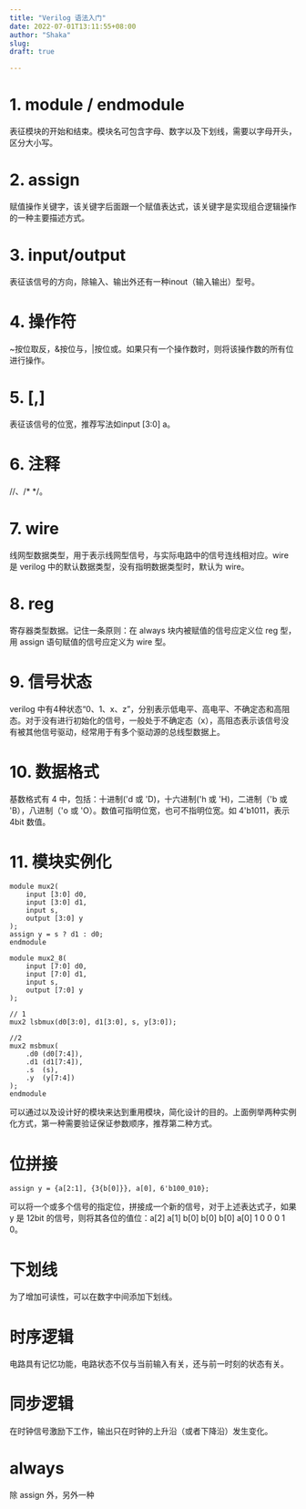```yaml
---
title: "Verilog 语法入门"
date: 2022-07-01T13:11:55+08:00
author: "Shaka"
slug: 
draft: true

---
```


# 1. module / endmodule

表征模块的开始和结束。模块名可包含字母、数字以及下划线，需要以字母开头，区分大小写。

# 2. assign

赋值操作关键字，该关键字后面跟一个赋值表达式，该关键字是实现组合逻辑操作的一种主要描述方式。

# 3. input/output

表征该信号的方向，除输入、输出外还有一种inout（输入输出）型号。

# 4. 操作符

~按位取反，&按位与，|按位或。如果只有一个操作数时，则将该操作数的所有位进行操作。

# 5. [,]

表征该信号的位宽，推荐写法如input [3:0] a。

# 6. 注释
//、/* */。

# 7. wire

线网型数据类型，用于表示线网型信号，与实际电路中的信号连线相对应。wire 是 verilog 中的默认数据类型，没有指明数据类型时，默认为 wire。

# 8. reg

寄存器类型数据。记住一条原则：在 always 块内被赋值的信号应定义位 reg 型，用 assign 语句赋值的信号应定义为 wire 型。

# 9. 信号状态

verilog 中有4种状态“0、1、x、z”，分别表示低电平、高电平、不确定态和高阻态。对于没有进行初始化的信号，一般处于不确定态（x），高阻态表示该信号没有被其他信号驱动，经常用于有多个驱动源的总线型数据上。

# 10. 数据格式

基数格式有 4 中，包括：十进制('d 或 'D)，十六进制('h 或 'H)，二进制（'b 或 'B），八进制（'o 或 'O）。数值可指明位宽，也可不指明位宽。如 4'b1011，表示 4bit 数值。

# 11. 模块实例化

```
module mux2(
    input [3:0] d0,
    input [3:0] d1,
    input s,
    output [3:0] y
);
assign y = s ? d1 : d0;
endmodule

module mux2_8(
    input [7:0] d0,
    input [7:0] d1,
    input s,
    output [7:0] y
);

// 1
mux2 lsbmux(d0[3:0], d1[3:0], s, y[3:0]);

//2 
mux2 msbmux(
    .d0 (d0[7:4]),
    .d1 (d1[7:4]),
    .s  (s),
    .y  (y[7:4])
);
endmodule
```

可以通过以及设计好的模块来达到重用模块，简化设计的目的。上面例举两种实例化方式，第一种需要验证保证参数顺序，推荐第二种方式。

# 位拼接

```
assign y = {a[2:1], {3{b[0]}}, a[0], 6'b100_010};
```

可以将一个或多个信号的指定位，拼接成一个新的信号，对于上述表达式子，如果 y 是 12bit 的信号，则将其各位的值位：a[2] a[1] b[0] b[0] b[0] a[0] 1 0 0 0 1 0。

# 下划线

为了增加可读性，可以在数字中间添加下划线。

# 时序逻辑

电路具有记忆功能，电路状态不仅与当前输入有关，还与前一时刻的状态有关。

# 同步逻辑

在时钟信号激励下工作，输出只在时钟的上升沿（或者下降沿）发生变化。

# always 

除 assign 外，另外一种